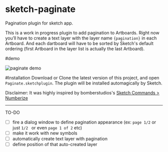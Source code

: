 # sketch-paginate
Pagination plugin for sketch app.

This is a work in progress plugin to add pagination to Artboards. Right now you’ll have to create a text layer with the layer name `{pagination}` in each Artboard. And each dartboard will have to be sorted by Sketch's default ordering (first Artboard in the layer list is actually the last Artboard).

#demo

![paginate demo](https://raw.githubusercontent.com/jorgemartins/sketch-paginate/master/paginate-demo.gif)

#Installation
Download or Clone the latest version of this project, and open `Paginate.sketchplugin`. The plugin will be installed automagically by Sketch.


Disclaimer: It was highly inspired by bomberstudios's [Sketch Commands > Numberize](https://github.com/bomberstudios/sketch-commands/tree/master/Sketch%20Commands.sketchplugin/Contents/Sketch/Numberize)

---

TO-DO
- [ ] fire a dialog window to define pagination appearance (ex: `page 1/2` or just `1/2 ` or even `page 1 of 2` etc)
- [ ] make it work with new symbols
- [ ] automatically create text layer with pagination
- [ ] define position of that auto-created layer
